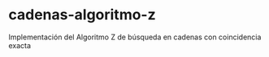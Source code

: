 # cadenas-algoritmo-z
Implementación del Algoritmo Z de búsqueda en cadenas con coincidencia exacta
